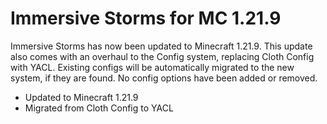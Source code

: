 # Immersive Storms for MC 1.21.9

Immersive Storms has now been updated to Minecraft 1.21.9. This update also comes with an overhaul to the Config system, replacing Cloth Config with YACL. Existing configs will be automatically migrated to the new system, if they are found. No config options have been added or removed.

* Updated to Minecraft 1.21.9
* Migrated from Cloth Config to YACL